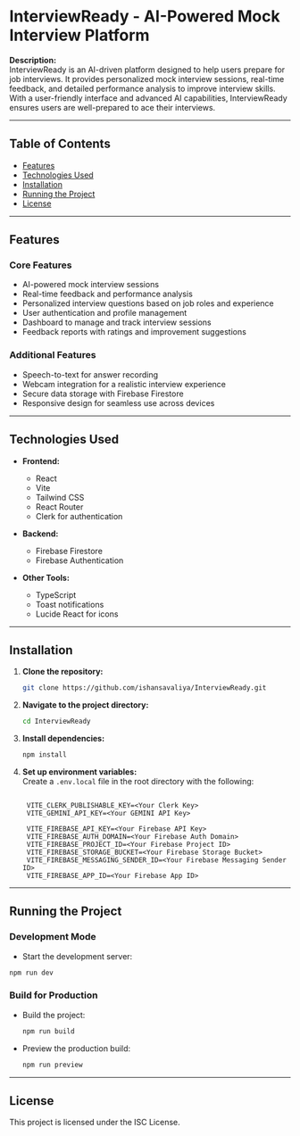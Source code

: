 # InterviewReady - AI-Powered Mock Interview Platform

**Description:**  
InterviewReady is an AI-driven platform designed to help users prepare for job interviews. It provides personalized mock interview sessions, real-time feedback, and detailed performance analysis to improve interview skills. With a user-friendly interface and advanced AI capabilities, InterviewReady ensures users are well-prepared to ace their interviews.

---

## Table of Contents

- [Features](#features)
- [Technologies Used](#technologies-used)
- [Installation](#installation)
- [Running the Project](#running-the-project)
- [License](#license)

---

## Features

### Core Features

- AI-powered mock interview sessions
- Real-time feedback and performance analysis
- Personalized interview questions based on job roles and experience
- User authentication and profile management
- Dashboard to manage and track interview sessions
- Feedback reports with ratings and improvement suggestions

### Additional Features

- Speech-to-text for answer recording
- Webcam integration for a realistic interview experience
- Secure data storage with Firebase Firestore
- Responsive design for seamless use across devices

---

## Technologies Used

- **Frontend:**

  - React
  - Vite
  - Tailwind CSS
  - React Router
  - Clerk for authentication

- **Backend:**

  - Firebase Firestore
  - Firebase Authentication

- **Other Tools:**
  - TypeScript
  - Toast notifications
  - Lucide React for icons

---

## Installation

1. **Clone the repository:**

   ```bash
   git clone https://github.com/ishansavaliya/InterviewReady.git
   ```

2. **Navigate to the project directory:**

   ```bash
   cd InterviewReady
   ```

3. **Install dependencies:**

   ```bash
   npm install
   ```

4. **Set up environment variables:**  
   Create a `.env.local` file in the root directory with the following:

   ```env

    VITE_CLERK_PUBLISHABLE_KEY=<Your Clerk Key>
    VITE_GEMINI_API_KEY=<Your GEMINI API Key>

    VITE_FIREBASE_API_KEY=<Your Firebase API Key>
    VITE_FIREBASE_AUTH_DOMAIN=<Your Firebase Auth Domain>
    VITE_FIREBASE_PROJECT_ID=<Your Firebase Project ID>
    VITE_FIREBASE_STORAGE_BUCKET=<Your Firebase Storage Bucket>
    VITE_FIREBASE_MESSAGING_SENDER_ID=<Your Firebase Messaging Sender ID>
    VITE_FIREBASE_APP_ID=<Your Firebase App ID>
   ```

---

## Running the Project

### Development Mode

- Start the development server:

```bash
npm run dev
```

### Build for Production

- Build the project:

  ```bash
  npm run build
  ```

- Preview the production build:
  ```bash
  npm run preview
  ```

---

## License

This project is licensed under the ISC License.
